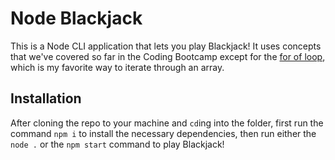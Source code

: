 # Node Blackjack

This is a Node CLI application that lets you play Blackjack! It uses concepts that we've covered so far in the Coding Bootcamp except for the [for of loop](https://developer.mozilla.org/en-US/docs/Web/JavaScript/Reference/Statements/for...of), which is my favorite way to iterate through an array.

## Installation

After cloning the repo to your machine and `cd`ing into the folder, first run the command `npm i` to install the necessary dependencies, then run either the `node .` or the `npm start` command to play Blackjack!
